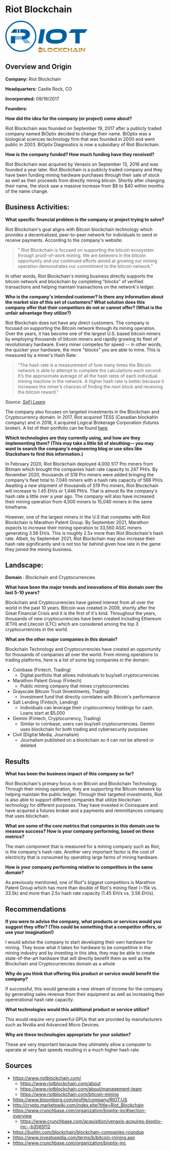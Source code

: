 # Riot Blockchain

![logo](riot_logo.png)

## Overview and Origin

**Company:** Riot Blockchain

**Headquarters:** Castle Rock, CO

**Incorporated:** 09/19/2017

**Founders:** 

**How did the idea for the company (or project) come about?**
    
Riot Blockchain was founded on September 19, 2017 after a publicly traded company named BiOptix decided to change their name. BiOptix was a biological sciences technology firm that was founded in 2000 and went public in 2003. BiOptix Diagnostics is now a subsidiary of Riot Blockchain.

**How is the company funded? How much funding have they received?**
    
Riot Blockchain was acquired by Venaxis on September 13, 2016 and was founded a year later. Riot Blockchain is a publicly traded company and they have been funding mining hardware purchases through their sale of stock as well as their proceeds from directly mining bitcoin. Shortly after changing their name, the stock saw a massive increase from $8 to $40 within months of the name change.


## Business Activities:

**What specific financial problem is the company or project trying to solve?**
    
Riot Blockchain's goal aligns with Bitcoin blockchain technology which provides a decentralized, peer-to-peer network for individuals to send or receive payments. According to the company's website:
> " Riot Blockchain is focused on supporting the bitcoin ecosystem through proof-of-work mining. We are believers in the bitcoin opportunity and our continued efforts aimed at growing our mining operation demonstrates our commitment to the bitcoin network."

In other words, Riot Blockchain's mining business directly supports the bitcoin network and blockchain by completing "blocks" of verified transactions and helping maintain trasnactions on the network's ledger.




**Who is the company's intended customer?  Is there any information about the market size of this set of customers? What solution does this company offer that their competitors do not or cannot offer? (What is the unfair advantage they utilize?)**
        
Riot Blockchain does not have any direct customers. The company is focused on supporting the Bitcoin network through its mining operation. Over the years, it has become one of the largest U.S. based bitcoin miners by employing thousands of bitcoin miners and rapidly growing its fleet of revolutionary hardware. Every miner competes for speed -- in other words, the quicker your hardware, the more "blocks" you are able to mine. This is measured by a miner's Hash Rate:
> "The hash rate is a measurement of how many times the Bitcoin network is able to attempt to complete the calculations each second. It’s the approximate average of all the hash rates of each individual mining machine in the network. A higher hash rate is better because it increases the miner’s chances of finding the next block and receiving the bitcoin reward."
    
*Source: [SoFi Learn](https://www.sofi.com/learn/content/bitcoin-hash-rate/#:~:text=The%20hash%20rate%20is%20a,mining%20machine%20in%20the%20network.)*

The company also focuses on targeted investments in the Blockchain and Cryptocurrency domain. In 2017, Riot acquired TESS (Canadian blockahin company) and in 2018, it acquired Logical Brokerage Corporation (futures broker). A list of their portfolio can be found [here](https://www.riotblockchain.com/portfolio).  

    

**Which technologies are they currently using, and how are they implementing them? (This may take a little bit of sleuthing–– you may want to search the company’s engineering blog or use sites like Stackshare to find this information.)**
    
In February 2020, Riot Blockchain deployed 4,000 S17 Pro miners from Bitmain which brought the companies hash rate capacity to 247 PH/s. By November 2020, thousands of S19 Pro miners were added bringing the company's fleet total to 7,040 miners with a hash rate capacity of 566 PH/s. Awaiting a new shipment of thousands of S19 Pro miners, Riot Blockchain will increase to 1.45 EH/s or 1,446 PH/s. That is almost 6x the company's hash rate a little over a year ago. The company will also have increased their mining operation from 4,000 miners to 15,040 miners in the same timeframe.

However, one of the largest miners in the U.S that competes with Riot Blockchain is Marathon Patent Group. By September 2021, Marathon expects to increase their mining operation to 33,560 ASIC miners generating 3.56 EH/s. This is roughly 2.5x more than Riot Blockchain's hash rate. Albeit, by September 2021, Riot Blockchain may also increase their hash rate significantly and is not too far behind given how late in the game they joined the mining business. 

## Landscape:

**Domain** : Blockchain and Cryptocurrencies

**What have been the major trends and innovations of this domain over the last 5-10 years?**
    
Blockchain and Cryptocurrencies have gained interest from all over the world in the past 10 years. Bitcoin was created in 2009, shortly after the Great Financial Crisis and it is the first of it's kind. Throughout the years, thousands of new cryptocurrencies have been created including Ethereum (ETH) and Litecoin (LTC) which are considered among the top 3 cryptocurrencies in the world. 

**What are the other major companies in this domain?**
    
Blockchain Technology and Cryptocurrencies have created an opportunity for thousands of companies all over the world. From mining operations to trading platforms, here is a list of some big companies in the domain:
* Coinbase (Fintech, Trading)
    * Digital portfolio that allows individuals to buy/sell cryptocurrencies      
* Marathon Patent Group (Fintech)
    * Public mining company that mines cryptocurrencies
* Grayscale Bitcoin Trust (Investments, Trading)
    * Investment fund that directly correlates with Bitcoin's performance
* Salt Lending (Fintech, Lending)
    * Individuals can leverage their cryptocurrency holdings for cash. Loans start at $5,000
* Gemini (Fintech, Cryptocurrency, Trading)
    * Similar to coinbase, users can buy/sell cryptocurrencies. Gemini uses blockchain for both trading and cybersecurity purposes
* Civil (Digital Media, Journalism)
    * Journalism published on a blockchain so it can not be altered or deleted


## Results

**What has been the business impact of this company so far?**

Riot Blockchain's primary focus is on Bitcoin and Blockchain Technology. Through their mining operation, they are supporting the Bitcoin network by helping maintain the public ledger. Through their targeted investments, Riot is also able to support different companies that utilize blockchain technology for different purposes. They have invested in Coinsquare and have acquired a futures broker and a payments and remmittances company that uses blockchain. 

**What are some of the core metrics that companies in this domain use to measure success? How is your company performing, based on these metrics?**

The main component that is measured for a mining company such as Riot, is the company's hash rate. Another very important factor is the cost of electricity that is consumed by operating large farms of mining hardware. 


**How is your company performing relative to competitors in the same domain?**

As previously mentioned, one of Riot"s biggest competitors is Marathon Patent Group which has more than double of Riot's mining fleet (~15k vs. 33.5k) and more than 2.5x hash rate capacity (1.45 EH/s vs. 3.56 EH/s). 


## Recommendations

**If you were to advise the company, what products or services would you suggest they offer? (This could be something that a competitor offers, or use your imagination!)**

I would advise the company to start developing their own hardware for mining. They know what it takes for hardware to be competitive in the mining industry and by investing in this idea, they may be able to create state-of-the-art hardware that will directly benefit them as well as the Blockchain and Cryptocurrencies domain as a whole

**Why do you think that offering this product or service would benefit the company?**

If successful, this would generate a new stream of income for the company by generating sales revenue from their equipment as well as increasing their opererational hash rate capacity.

**What technologies would this additional product or service utilize?**

This would require very powerful GPUs that are provided by manufacturers such as Nvidia and Advanced Micro Devices.

**Why are these technologies appropriate for your solution?**

These are very important because they ultimately allow a computer to operate at very fast speeds resulting in a much higher hash rate. 

## Sources

* https://www.riotblockchain.com/
    * https://www.riotblockchain.com/about
    * https://www.riotblockchain.com/about/management-team
    * https://www.riotblockchain.com/bitcoin-mining
* https://www.bloomberg.com/profile/company/RIOT:US
* http://crypto.marketswiki.com/index.php?title=Riot_Blockchain
* https://www.crunchbase.com/organization/bioptix-inc#section-overview
    * https://www.crunchbase.com/acquisition/venaxis-acquires-bioptix-inc--b3565f12
* https://builtin.com/blockchain/blockchain-companies-roundup
* https://www.investopedia.com/terms/b/bitcoin-mining.asp
* https://www.crunchbase.com/organization/bioptix-inc


